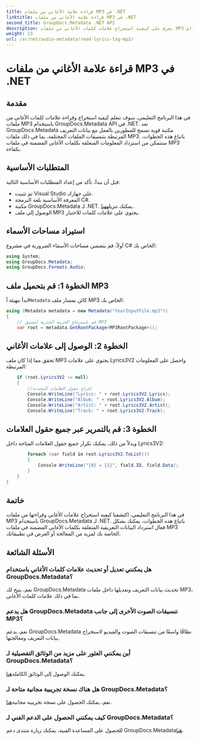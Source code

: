 ```yaml
---
title: قراءة علامة الأغاني من ملفات MP3 في .NET
linktitle: قراءة علامة الأغاني من ملفات MP3 في .NET
second_title: GroupDocs.Metadata .NET API
description: تعرف على كيفية استخراج علامات كلمات الأغاني من ملفات MP3 باستخدام GroupDocs.Metadata لـ .NET. اتبع البرنامج التعليمي خطوة بخطوة.
weight: 13
url: /ar/net/audio-metadata/read-lyrics-tag-mp3/
---
```


# قراءة علامة الأغاني من ملفات MP3 في .NET

## مقدمة
في هذا البرنامج التعليمي، سوف نتعلم كيفية استخراج وقراءة علامات كلمات الأغاني من ملفات MP3 باستخدام GroupDocs.Metadata API في .NET. تعد GroupDocs.Metadata مكتبة قوية تسمح للمطورين بالعمل مع بيانات التعريف المرتبطة بتنسيقات الملفات المختلفة، بما في ذلك ملفات MP3. باتباع هذه الخطوات، ستتمكن من استرداد المعلومات المتعلقة بكلمات الأغاني المضمنة في ملفات MP3 بكفاءة.
## المتطلبات الأساسية
قبل أن نبدأ، تأكد من إعداد المتطلبات الأساسية التالية:
- تم تثبيت Visual Studio على جهازك.
- المعرفة الأساسية بلغة البرمجة C#.
-  مكتبة GroupDocs.Metadata لـ .NET. يمكنك تنزيله[هنا](https://releases.groupdocs.com/metadata/net/).
- الوصول إلى ملف MP3 يحتوي على علامات كلمات للاختبار.

## استيراد مساحات الأسماء
أولاً، قم بتضمين مساحات الأسماء الضرورية في مشروع C# الخاص بك:
```csharp
using System;
using GroupDocs.Metadata;
using GroupDocs.Formats.Audio;
```
## الخطوة 1: قم بتحميل ملف MP3
 ابدأ بتهيئة أ`Metadata` كائن بمسار ملف MP3 الخاص بك:
```csharp
using (Metadata metadata = new Metadata("YourInputFile.mp3"))
{
    // قم باسترجاع الحزمة الجذرية لتنسيق MP3
    var root = metadata.GetRootPackage<MP3RootPackage>();
```
## الخطوة 2: الوصول إلى علامات الأغاني
تحقق مما إذا كان ملف MP3 يحتوي على علامات Lyrics3V2 واحصل على المعلومات المرتبطة:
```csharp
    if (root.Lyrics3V2 != null)
    {
        //إخراج حقول العلامات المحددة
        Console.WriteLine("Lyrics: " + root.Lyrics3V2.Lyrics);
        Console.WriteLine("Album: " + root.Lyrics3V2.Album);
        Console.WriteLine("Artist: " + root.Lyrics3V2.Artist);
        Console.WriteLine("Track: " + root.Lyrics3V2.Track);
```
## الخطوة 3: قم بالتمرير عبر جميع حقول العلامات
وبدلاً من ذلك، يمكنك تكرار جميع حقول العلامات المتاحة داخل Lyrics3V2:
```csharp
        foreach (var field in root.Lyrics3V2.ToList())
        {
            Console.WriteLine("{0} = {1}", field.ID, field.Data);
        }
    }
}
```

## خاتمة
في هذا البرنامج التعليمي، اكتشفنا كيفية استخراج علامات الأغاني وقراءتها من ملفات MP3 باستخدام GroupDocs.Metadata لـ .NET. باتباع هذه الخطوات، يمكنك بشكل فعال استرداد البيانات التعريفية المتعلقة بكلمات الأغاني المضمنة في ملفات MP3 الخاصة بك لمزيد من المعالجة أو العرض في تطبيقاتك.

## الأسئلة الشائعة
### هل يمكنني تعديل أو تحديث علامات كلمات الأغاني باستخدام GroupDocs.Metadata؟
نعم، يتيح لك GroupDocs.Metadata تحديث بيانات التعريف وتعديلها داخل ملفات MP3، بما في ذلك علامات كلمات الأغاني.
### هل يدعم GroupDocs.Metadata تنسيقات الصوت الأخرى إلى جانب MP3؟
نعم، يدعم GroupDocs.Metadata نطاقًا واسعًا من تنسيقات الصوت والفيديو لاستخراج بيانات التعريف ومعالجتها.
### أين يمكنني العثور على مزيد من الوثائق التفصيلية لـ GroupDocs.Metadata؟
 يمكنك الوصول إلى الوثائق الكاملة[هنا](https://tutorials.groupdocs.com/metadata/net/).
### هل هناك نسخة تجريبية مجانية متاحة لـ GroupDocs.Metadata؟
 نعم، يمكنك الحصول على نسخة تجريبية مجانية[هنا](https://releases.groupdocs.com/).
### كيف يمكنني الحصول على الدعم الفني لـ GroupDocs.Metadata؟
 للحصول على المساعدة الفنية، يمكنك زيارة منتدى دعم GroupDocs.Metadata[هنا](https://forum.groupdocs.com/c/metadata/14).